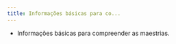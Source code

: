```yaml
---
title: Informações básicas para co...
---
```


* Informações básicas para compreender as maestrias.
